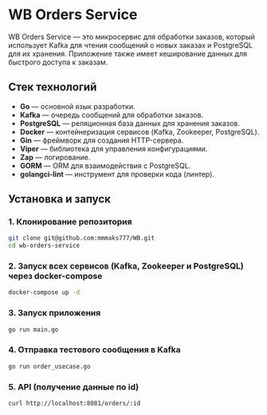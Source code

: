 # WB Orders Service

WB Orders Service — это микросервис для обработки заказов, который использует Kafka для чтения сообщений о новых заказах и PostgreSQL для их хранения. Приложение также имеет кеширование данных для быстрого доступа к заказам.

## Стек технологий

- **Go** — основной язык разработки.
- **Kafka** — очередь сообщений для обработки заказов.
- **PostgreSQL** — реляционная база данных для хранения заказов.
- **Docker** — контейнеризация сервисов (Kafka, Zookeeper, PostgreSQL).
- **Gin** — фреймворк для создания HTTP-сервера.
- **Viper** — библиотека для управления конфигурациями.
- **Zap** — логирование.
- **GORM** — ORM для взаимодействия с PostgreSQL.
- **golangci-lint** — инструмент для проверки кода (линтер).

## Установка и запуск

### 1. Клонирование репозитория

```bash
git clone git@github.com:mmmaks777/WB.git
cd wb-orders-service
```

### 2. Запуск всех сервисов (Kafka, Zookeeper и PostgreSQL) через docker-compose

```bash
docker-compose up -d
```

### 3. Запуск приложения

```bash
go run main.go
```

### 4. Отправка тестового сообщения в Kafka

```bash
go run order_usecase.go
```

### 5. API (получение данные по id)

```bash
curl http://localhost:8081/orders/:id
```